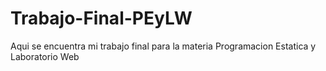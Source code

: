 # Trabajo-Final-PEyLW
Aqui se encuentra mi trabajo final para la materia Programacion Estatica y Laboratorio Web
